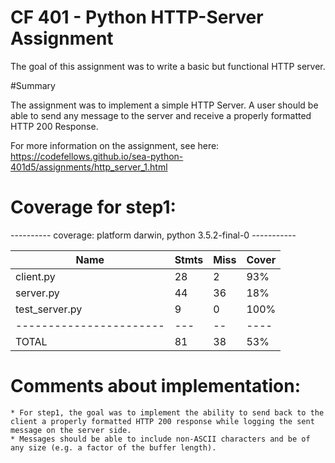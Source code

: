 # CF 401 - Python HTTP-Server Assignment

The goal of this assignment was to write a basic but functional HTTP server.

#Summary

The assignment was to implement a simple HTTP Server.  A user should be able to send any message to the server and receive a properly formatted HTTP 200 Response.


For more information on the assignment, see here: https://codefellows.github.io/sea-python-401d5/assignments/http_server_1.html



# Coverage for step1:

---------- coverage: platform darwin, python 3.5.2-final-0 -----------


| Name                     | Stmts | Miss | Cover | 
| -----------------------  | ----- | ---- | ----- | 
| client.py                |  28   |  2   |  93%  | 
| server.py                |  44   |  36  |  18%  | 
| test_server.py           |  9    |  0   |  100% |     
| -----------------------  |  ---  |  --  | ----  | 
| TOTAL                    |  81   |  38  |  53%  | 



# Comments about implementation:
    * For step1, the goal was to implement the ability to send back to the client a properly formatted HTTP 200 response while logging the sent message on the server side.
    * Messages should be able to include non-ASCII characters and be of any size (e.g. a factor of the buffer length).
